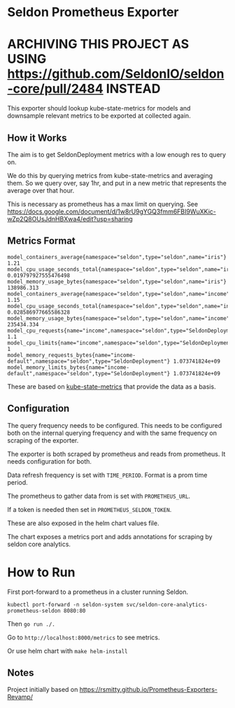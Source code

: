 # Seldon Prometheus Exporter

# ARCHIVING THIS PROJECT AS USING https://github.com/SeldonIO/seldon-core/pull/2484 INSTEAD

This exporter should lookup kube-state-metrics for models and downsample relevant metrics to be exported at collected again.

## How it Works

The aim is to get SeldonDeployment metrics with a low enough res to query on. 

We do this by querying metrics from kube-state-metrics and averaging them. So we query over, say 1hr, and put in a new metric that represents the average over that hour. 

This is necessary as prometheus has a max limit on querying. See https://docs.google.com/document/d/1w8rU9gYGQ3fmm6FBI9WuXKic-wZp2Q8OUsJdnHBXwa4/edit?usp=sharing

## Metrics Format

```
model_containers_average{namespace="seldon",type="seldon",name="iris"} 1.21
model_cpu_usage_seconds_total{namespace="seldon",type="seldon",name="iris"} 0.019797927555476498
model_memory_usage_bytes{namespace="seldon",type="seldon",name="iris"} 138986.313
model_containers_average{namespace="seldon",type="seldon",name="income"} 1.15
model_cpu_usage_seconds_total{namespace="seldon",type="seldon",name="income"} 0.028586977665586328
model_memory_usage_bytes{namespace="seldon",type="seldon",name="income"} 235434.334
model_cpu_requests{name="income",namespace="seldon",type="SeldonDeployment"} 1.1
model_cpu_limits{name="income",namespace="seldon",type="SeldonDeployment"} 1
model_memory_requests_bytes{name="income-default",namespace="seldon",type="SeldonDeployment"} 1.073741824e+09
model_memory_limits_bytes{name="income-default",namespace="seldon",type="SeldonDeployment"} 1.073741824e+09
```

These are based on [kube-state-metrics](https://github.com/kubernetes/kube-state-metrics/blob/e43aaa6d6e3554d050ead73b4814566b771377d1/docs/pod-metrics.md) that provide the data as a basis.

## Configuration

The query frequency needs to be configured. This needs to be configured both on the internal querying frequency and with the same frequency on scraping of the exporter.

The exporter is both scraped by prometheus and reads from prometheus. It needs configuration for both.

Data refresh frequency is set with `TIME_PERIOD`. Format is a prom time period.

The prometheus to gather data from is set with `PROMETHEUS_URL`.

If a token is needed then set in `PROMETHEUS_SELDON_TOKEN`.

These are also exposed in the helm chart values file.

The chart exposes a metrics port and adds annotations for scraping by seldon core analytics.

# How to Run

First port-forward to a prometheus in a cluster running Seldon. 
```
kubectl port-forward -n seldon-system svc/seldon-core-analytics-prometheus-seldon 8080:80
```
Then `go run ./.`

Go to `http://localhost:8000/metrics` to see metrics.

Or use helm chart with `make helm-install`

## Notes

Project initially based on https://rsmitty.github.io/Prometheus-Exporters-Revamp/
